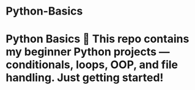 # Python-Basics
# Python Basics 🐍 This repo contains my beginner Python projects — conditionals, loops, OOP, and file handling. Just getting started!
